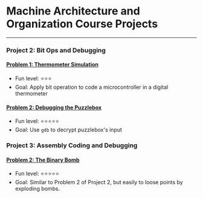 # Machine Architecture and Organization Course Projects
---
### Project 2: Bit Ops and Debugging
#### [Problem 1: Thermometer Simulation](https://github.com/gyikko/csci-2021-projects/tree/main/project2-problem1)
- Fun level: ⭐️⭐️⭐️
- Goal: Apply bit operation to code a microcontroller in a digital thermometer
#### [Problem 2: Debugging the Puzzlebox](https://github.com/gyikko/csci-2021-projects/tree/main/project2-problem2)
- Fun level: ⭐️⭐️⭐️⭐️⭐️
- Goal: Use `gdb` to decrypt puzzlebox's input 

### Project 3: Assembly Coding and Debugging
#### [Problem 2: The Binary Bomb](https://github.com/gyikko/csci-2021-projects/tree/main/project3-problem2)
- Fun level: ⭐️⭐️⭐️⭐️⭐️
- Goal: Similar to Problem 2 of Project 2, but easily to loose points by exploding bombs.
